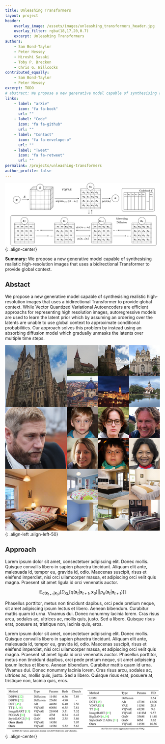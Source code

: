 ```yaml
---
title: Unleashing Transformers
layout: project
header:
    overlay_image: /assets/images/unleashing_transformers_header.jpg
    overlay_filter: rgba(18,17,20,0.7)
    excerpt: Unleashing Transformers
authors:
    - Sam Bond-Taylor
    - Peter Hessey
    - Hiroshi Sasaki
    - Toby P. Breckon
    - Chris G. Willcocks
contributed_equally:
    - Sam Bond-Taylor
    - Peter Hessey
excerpt: TODO
# abstract: We propose a new generative model capable of synthesising realistic high-resolution images that uses a bidirectional Transformer to provide global context. While Vector Quantized Variational Autoencoders are efficient approachs for representing high resolution images, autoregressive models are used to learn the latent prior which by assuming an ordering over the latents are unable to use global context to approximate conditional probabilities. Our approach solves this problem by instead using an absorbing diffusion model which gradually unmasks the latents over multiple time steps.
links:
    - label: "arXiv"
      icon: "fa fa-book"
      url: ""
    - label: "Code"
      icon: "fa fa-github"
      url: ""
    - label: "Contact"
      icon: "fa fa-envelope-o"
      url: ""
    - label: "Tweet"
      icon: "fa fa-retweet"
      url: ""
permalink: /projects/unleashing-transformers
author_profile: false
---
```


![image-center](/assets/images/unleashing-transformers-diagram.png){: .align-center}

**Summary:** We propose a new generative model capable of synthesising realistic high-resolution images that uses a bidirectional Transformer to provide global context.

## Abstact
We propose a new generative model capable of synthesising realistic high-resolution images that uses a bidirectional Transformer to provide global context. While Vector Quantized Variational Autoencoders are efficient approachs for representing high resolution images, autoregressive models are used to learn the latent prior which by assuming an ordering over the latents are unable to use global context to approximate conditional probabilities. Our approach solves this problem by instead using an absorbing diffusion model which gradually unmasks the latents over multiple time steps.


![image-left](/assets/images/all_datasets_samples.png){: .align-left .align-left-50}


## Approach
Lorem ipsum dolor sit amet, consectetuer adipiscing elit. Donec mollis. Quisque convallis libero in sapien pharetra tincidunt. Aliquam elit ante, malesuada id, tempor eu, gravida id, odio. Maecenas suscipit, risus et eleifend imperdiet, nisi orci ullamcorper massa, et adipiscing orci velit quis magna. Praesent sit amet ligula id orci venenatis auctor. 

$$
\mathbb{E}_{q(\boldsymbol{x}_{t+1}|\boldsymbol{x}_0)}\big[ D_{KL}[ q(\boldsymbol{x}_t|\boldsymbol{x}_{t+1}, \boldsymbol{x}_0) || p_\theta(\boldsymbol{x}_t|\boldsymbol{x}_{t+1}) ] \big]
$$

Phasellus porttitor, metus non tincidunt dapibus, orci pede pretium neque, sit amet adipiscing ipsum lectus et libero. Aenean bibendum. Curabitur mattis quam id urna. Vivamus dui. Donec nonummy lacinia lorem. Cras risus arcu, sodales ac, ultrices ac, mollis quis, justo. Sed a libero. Quisque risus erat, posuere at, tristique non, lacinia quis, eros.


Lorem ipsum dolor sit amet, consectetuer adipiscing elit. Donec mollis. Quisque convallis libero in sapien pharetra tincidunt. Aliquam elit ante, malesuada id, tempor eu, gravida id, odio. Maecenas suscipit, risus et eleifend imperdiet, nisi orci ullamcorper massa, et adipiscing orci velit quis magna. Praesent sit amet ligula id orci venenatis auctor. Phasellus porttitor, metus non tincidunt dapibus, orci pede pretium neque, sit amet adipiscing ipsum lectus et libero. Aenean bibendum. Curabitur mattis quam id urna. Vivamus dui. Donec nonummy lacinia lorem. Cras risus arcu, sodales ac, ultrices ac, mollis quis, justo. Sed a libero. Quisque risus erat, posuere at, tristique non, lacinia quis, eros.

![image-center](/assets/images/unleashing-transformers-fids.png){: .align-center}

